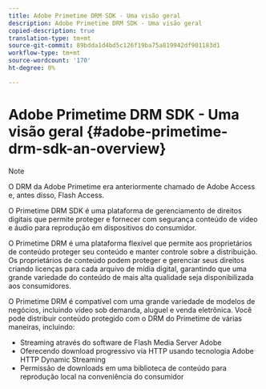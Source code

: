 ```yaml
---
title: Adobe Primetime DRM SDK - Uma visão geral
description: Adobe Primetime DRM SDK - Uma visão geral
copied-description: true
translation-type: tm+mt
source-git-commit: 89bdda1d4bd5c126f19ba75a819942df901183d1
workflow-type: tm+mt
source-wordcount: '170'
ht-degree: 0%

---
```



# Adobe Primetime DRM SDK - Uma visão geral {#adobe-primetime-drm-sdk-an-overview}

>[!NOTE]
>
>O DRM da Adobe Primetime era anteriormente chamado de Adobe Access e, antes disso, Flash Access.

O Primetime DRM SDK é uma plataforma de gerenciamento de direitos digitais que permite proteger e fornecer com segurança conteúdo de vídeo e áudio para reprodução em dispositivos do consumidor.

O Primetime DRM é uma plataforma flexível que permite aos proprietários de conteúdo proteger seu conteúdo e manter controle sobre a distribuição. Os proprietários de conteúdo podem proteger e gerenciar seus direitos criando licenças para cada arquivo de mídia digital, garantindo que uma grande variedade do conteúdo de mais alta qualidade seja disponibilizada aos consumidores.

O Primetime DRM é compatível com uma grande variedade de modelos de negócios, incluindo vídeo sob demanda, aluguel e venda eletrônica. Você pode distribuir conteúdo protegido com o DRM do Primetime de várias maneiras, incluindo:

* Streaming através do software de Flash Media Server Adobe
* Oferecendo download progressivo via HTTP usando tecnologia Adobe HTTP Dynamic Streaming
* Permissão de downloads em uma biblioteca de conteúdo para reprodução local na conveniência do consumidor

